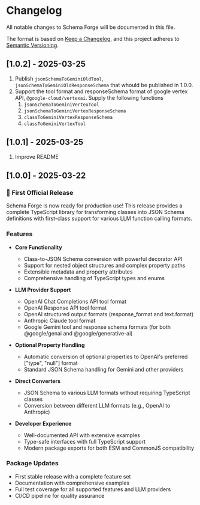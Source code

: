 # Changelog

All notable changes to Schema Forge will be documented in this file.

The format is based on [Keep a Changelog](https://keepachangelog.com/en/1.0.0/),
and this project adheres to [Semantic Versioning](https://semver.org/spec/v2.0.0.html).

## [1.0.2] - 2025-03-25

1. Publish `jsonSchemaToGeminiOldTool`, `jsonSchemaToGeminiOldResponseSchema` that whould be published in 1.0.0.
2. Support the tool format and responseSchema format of google vertex API, `@google-cloud/vertexai`. Supply the following functions
   1. `jsonSchemaToGeminiVertexTool`
   2. `jsonSchemaToGeminiVertexResponseSchema`
   3. `classToGeminiVertexResponseSchema`
   4. `classToGeminiVertexTool`

## [1.0.1] - 2025-03-25

1. Improve README

## [1.0.0] - 2025-03-22

### 🎉 First Official Release

Schema Forge is now ready for production use! This release provides a complete TypeScript library for transforming classes into JSON Schema definitions with first-class support for various LLM function calling formats.

### Features

- **Core Functionality**
  - Class-to-JSON Schema conversion with powerful decorator API
  - Support for nested object structures and complex property paths
  - Extensible metadata and property attributes
  - Comprehensive handling of TypeScript types and enums

- **LLM Provider Support**
  - OpenAI Chat Completions API tool format
  - OpenAI Response API tool format
  - OpenAI structured output formats (response_format and text.format)
  - Anthropic Claude tool format
  - Google Gemini tool and response schema formats (for both @google/genai and @google/generative-ai)

- **Optional Property Handling**
  - Automatic conversion of optional properties to OpenAI's preferred ["type", "null"] format
  - Standard JSON Schema handling for Gemini and other providers

- **Direct Converters**
  - JSON Schema to various LLM formats without requiring TypeScript classes
  - Conversion between different LLM formats (e.g., OpenAI to Anthropic)

- **Developer Experience**
  - Well-documented API with extensive examples
  - Type-safe interfaces with full TypeScript support
  - Modern package exports for both ESM and CommonJS compatibility

### Package Updates

- First stable release with a complete feature set
- Documentation with comprehensive examples
- Full test coverage for all supported features and LLM providers
- CI/CD pipeline for quality assurance
